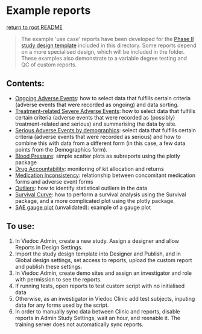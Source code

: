 # Example reports 
[return to root README](../README.md)

> The example 'use case' reports have been developed for the [Phase II study design template](./StudyDesign_VIEDOC-PHASE-II-TEMPLATE_2.0.xml) included in this directory. Some reports depend on a more specialised design, which will be included in the folder. These examples also demonstrate to a variable degree testing and QC of custom reports.


## Contents:
- [Ongoing Adverse Events](./ongoing-AEs/ongoingAEs.R): how to select data that fulfills certain criteria (adverse events that were recorded as ongoing) and data sorting.
- [Treatment-related Severe Adverse Events](./treatment-related-SAEs/treatmentRelatedSAEs.R): how to select data that fulfills certain criteria (adverse events that were recorded as (possibly) treatment-related and serious) and summarising the data by site.
- [Serious Adverse Events by demographics](./demographics-SAEs/saeDemographics.R): select data that fulfills certain criteria (adverse events that were recorded as serious) and how to combine this with data from a different form (in this case, a few data points from the Demographics form).
- [Blood Pressure](./blood-pressure/bloodPressurePlot.R): simple scatter plots as subreports using the plotly package
- [Drug Accountability](./drug-accountability/drugAccountability.R): monitoring of kit allocation and returns
- [Medication Inconsistency](./medication-inconsistency/medicationInconsistency.R): relationship between concomitant medication forms and adverse event forms
- [Outliers](/outliers/outliers.R): how to identify statistical outliers in the data
- [Survival Curve](./survival-curve/survivalCurvePlotKaplanMeier.R): how to perform a survival analysis using the Survival package, and a more complicated plot using the plotly package.
- [SAE gauge plot](./SAE-guage-plot/SAE%20gauge%20plot.R) (unvalidated): example of a gauge plot

## To use:
1. In Viedoc Admin, create a new study. Assign a designer and allow Reports in Design Settings.
2. Import the study design template into Designer and Publish, and in Global design settings, set access to reports, upload the custom report and publish these settings.
3. In Viedoc Admin, create demo sites and assign an investigator and role with permission to see the reports.
4. If running tests, open reports to test custom script with no initialised data
5. Otherwise, as an investigator in Viedoc Clinic add test subjects, inputing data for any forms used by the script.
6. In order to manually sync data between Clinic and reports, disable reports in Admin Study Settings, wait an hour, and reenable it. The training server does not automatically sync reports.
